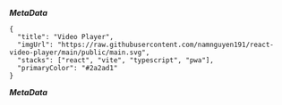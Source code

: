 ***MetaData***
```
{
  "title": "Video Player",
  "imgUrl": "https://raw.githubusercontent.com/namnguyen191/react-video-player/main/public/main.svg",
  "stacks": ["react", "vite", "typescript", "pwa"],
  "primaryColor": "#2a2ad1"
}
```
***MetaData***
